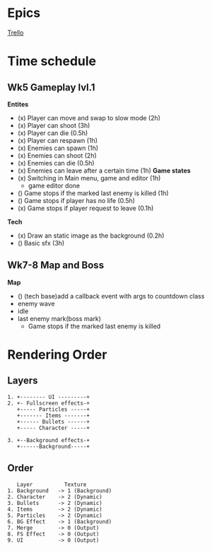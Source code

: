 
# Epics
[Trello](https://trello.com/b/d367iSaP/untitled-and-will-be-titled-shooter-game)
# Time schedule

## Wk5 Gameplay lvl.1
**Entites**
* (x) Player can move and swap to slow mode (2h)
* (x) Player can shoot (3h)
* (x) Player can die (0.5h)
* (x) Player can respawn (1h)
* (x) Enemies can spawn (1h)
* (x) Enemies can shoot (2h)
* (x) Enemies can die   (0.5h)
* (x) Enemies can leave after a certain time (1h)
**Game states**
* (x) Switching in Main menu, game and editor (1h)
  * game editor done
* () Game stops if the marked last enemy is killed (1h)
* () Game stops if player has no life (0.5h)
* (x) Game stops if player request to leave (0.1h)

**Tech**
* (x) Draw an static image as the background (0.2h)
* () Basic sfx  (3h)

## Wk7-8 Map and Boss
**Map**
* () (tech base)add a callback event with args to countdown class
* enemy wave
* idle
* last enemy mark(boss mark)
  * Game stops if the marked last enemy is killed

# Rendering Order

## Layers
```
1. +-------- UI ---------+
2. +- Fullscreen effects-+
   +----- Particles -----+
   +------- Items -------+
   +------ Bullets ------+
   +----- Character -----+

3. +--Background effects-+
   +------Background-----+
```

## Order
```
   Layer          Texture
1. Background   -> 1 (Background)
2. Character    -> 2 (Dynamic)
3. Bullets      -> 2 (Dynamic)
4. Items        -> 2 (Dynamic)
5. Particles    -> 2 (Dynamic)
6. BG Effect    -> 1 (Background)
7. Merge        -> 0 (Output)
8. FS Effect    -> 0 (Output)
9. UI           -> 0 (Output)
```
